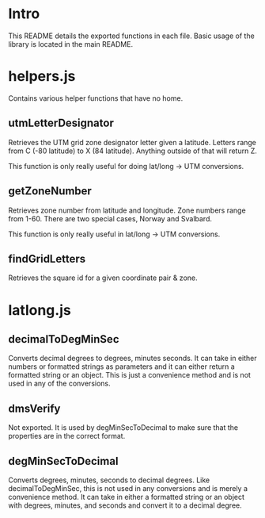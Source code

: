 Intro
=====

This README details the exported functions in each file. Basic usage of the library is located in the main README.

helpers.js
==========

Contains various helper functions that have no home.

utmLetterDesignator
-------------------

Retrieves the UTM grid zone designator letter given a latitude. Letters range from C (-80 latitude) to X (84 latitude). Anything outside of that will return Z.

This function is only really useful for doing lat/long -> UTM conversions.

getZoneNumber
-------------

Retrieves zone number from latitude and longitude. Zone numbers range from 1-60. There are two special cases, Norway and Svalbard.

This function is only really useful in lat/long -> UTM conversions.

findGridLetters
---------------

Retrieves the square id for a given coordinate pair & zone.

latlong.js
==========

decimalToDegMinSec
------------------

Converts decimal degrees to degrees, minutes seconds. It can take in either numbers or formatted strings as parameters and it can either return a formatted string or an object. This is just a convenience method and is not used in any of the conversions.

dmsVerify
---------

Not exported.  It is used by degMinSecToDecimal to make sure that the properties are in the correct format.

degMinSecToDecimal
------------------

Converts degrees, minutes, seconds to decimal degrees. Like decimalToDegMinSec, this is not used in any conversions and is merely a convenience method. It can take in either a formatted string or an object with degrees, minutes, and seconds and convert it to a decimal degree.
